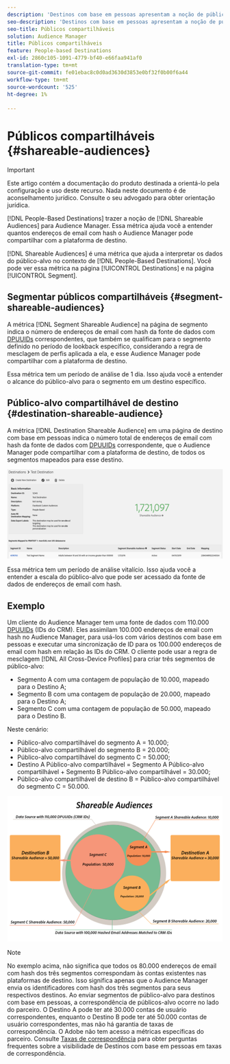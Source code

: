 ```yaml
---
description: 'Destinos com base em pessoas apresentam a noção de públicos-alvo compartilháveis para o Audience Manager. Essa métrica ajuda você a entender quantos endereços de email com hash o Audience Manager pode compartilhar com a plataforma de destino. '
seo-description: 'Destinos com base em pessoas apresentam a noção de públicos-alvo compartilháveis para o Audience Manager. Essa métrica ajuda você a entender quantos endereços de email com hash o Audience Manager pode compartilhar com a plataforma de destino. '
seo-title: Públicos compartilháveis
solution: Audience Manager
title: Públicos compartilháveis
feature: People-based Destinations
exl-id: 2860c105-1091-4779-bf40-e66faa941af0
translation-type: tm+mt
source-git-commit: fe01ebac8c0d0ad3630d3853e0bf32f0b00f6a44
workflow-type: tm+mt
source-wordcount: '525'
ht-degree: 1%

---
```


# Públicos compartilháveis {#shareable-audiences}

>[!IMPORTANT]
>Este artigo contém a documentação do produto destinada a orientá-lo pela configuração e uso deste recurso. Nada neste documento é de aconselhamento jurídico. Consulte o seu advogado para obter orientação jurídica.

[!DNL People-Based Destinations] trazer a noção de  [!DNL Shareable Audiences] para Audience Manager. Essa métrica ajuda você a entender quantos endereços de email com hash o Audience Manager pode compartilhar com a plataforma de destino.

[!DNL Shareable Audiences] é uma métrica que ajuda a interpretar os dados do público-alvo no contexto de  [!DNL People-Based Destinations]. Você pode ver essa métrica na página [!UICONTROL Destinations] e na página [!UICONTROL Segment].

## Segmentar públicos compartilháveis {#segment-shareable-audiences}

A métrica [!DNL Segment Shareable Audience] na página de segmento indica o número de endereços de email com hash da fonte de dados com [DPUUIDs](../../reference/ids-in-aam.md) correspondentes, que também se qualificam para o segmento definido no período de lookback específico, considerando a regra de mesclagem de perfis aplicada a ela, e esse Audience Manager pode compartilhar com a plataforma de destino.

Essa métrica tem um período de análise de 1 dia. Isso ajuda você a entender o alcance do público-alvo para o segmento em um destino específico.

## Público-alvo compartilhável de destino {#destination-shareable-audience}

A métrica [!DNL Destination Shareable Audience] em uma página de destino com base em pessoas indica o número total de endereços de email com hash da fonte de dados com [DPUUIDs](../../reference/ids-in-aam.md) correspondente, que o Audience Manager pode compartilhar com a plataforma de destino, de todos os segmentos mapeados para esse destino.

![públicos-alvo compartilháveis](assets/dest-shareable-audiences.png)

Essa métrica tem um período de análise vitalício. Isso ajuda você a entender a escala do público-alvo que pode ser acessado da fonte de dados de endereços de email com hash.

## Exemplo

Um cliente do Audience Manager tem uma fonte de dados com 110.000 [DPUUIDs](../../reference/ids-in-aam.md) (IDs do CRM). Eles assimilam 100.000 endereços de email com hash no Audience Manager, para usá-los com vários destinos com base em pessoas e executar uma sincronização de ID para os 100.000 endereços de email com hash em relação às IDs do CRM. O cliente pode usar a regra de mesclagem [!DNL All Cross-Device Profiles] para criar três segmentos de público-alvo:

* Segmento A com uma contagem de população de 10.000, mapeado para o Destino A;
* Segmento B com uma contagem de população de 20.000, mapeado para o Destino A;
* Segmento C com uma contagem de população de 50.000, mapeado para o Destino B.

Neste cenário:

* Público-alvo compartilhável do segmento A = 10.000;
* Público-alvo compartilhável do segmento B = 20.000;
* Público-alvo compartilhável do segmento C = 50.000;
* Destino A Público-alvo compartilhável = Segmento A Público-alvo compartilhável + Segmento B Público-alvo compartilhável = 30.000;
* Público-alvo compartilhável de destino B = Público-alvo compartilhável do segmento C = 50.000.

![diagrama de públicos-alvo compartilháveis](assets/shareable-audiences.png)

>[!NOTE]
>
>No exemplo acima, não significa que todos os 80.000 endereços de email com hash dos três segmentos correspondam às contas existentes nas plataformas de destino. Isso significa apenas que o Audience Manager envia os identificadores com hash dos três segmentos para seus respectivos destinos. Ao enviar segmentos de público-alvo para destinos com base em pessoas, a correspondência de públicos-alvo ocorre no lado do parceiro. O Destino A pode ter até 30.000 contas de usuário correspondentes, enquanto o Destino B pode ter até 50.000 contas de usuário correspondentes, mas não há garantia de taxas de correspondência. O Adobe não tem acesso a métricas específicas do parceiro. Consulte [Taxas de correspondência](../../faq/faq-people-based-destinations.md#match-rates) para obter perguntas frequentes sobre a visibilidade de Destinos com base em pessoas em taxas de correspondência.
